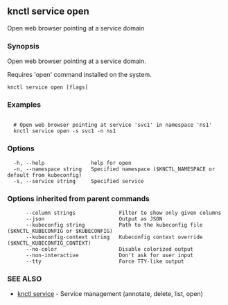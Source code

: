 ## knctl service open

Open web browser pointing at a service domain

### Synopsis

Open web browser pointing at a service domain.

Requires 'open' command installed on the system.

```
knctl service open [flags]
```

### Examples

```

  # Open web browser pointing at service 'svc1' in namespace 'ns1'
  knctl service open -s svc1 -n ns1
```

### Options

```
  -h, --help               help for open
  -n, --namespace string   Specified namespace ($KNCTL_NAMESPACE or default from kubeconfig)
  -s, --service string     Specified service
```

### Options inherited from parent commands

```
      --column strings              Filter to show only given columns
      --json                        Output as JSON
      --kubeconfig string           Path to the kubeconfig file ($KNCTL_KUBECONFIG or $KUBECONFIG)
      --kubeconfig-context string   Kubeconfig context override ($KNCTL_KUBECONFIG_CONTEXT)
      --no-color                    Disable colorized output
      --non-interactive             Don't ask for user input
      --tty                         Force TTY-like output
```

### SEE ALSO

* [knctl service](knctl_service.md)	 - Service management (annotate, delete, list, open)

